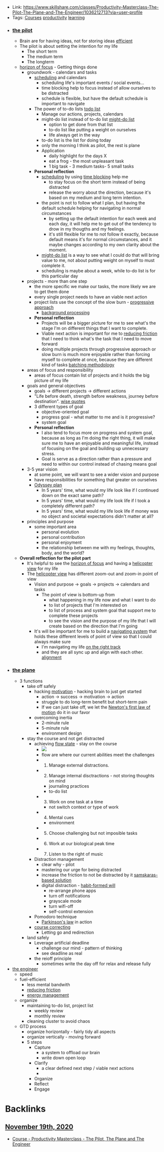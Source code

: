 - Link: https://www.skillshare.com/classes/Productivity-Masterclass-The-Pilot-The-Plane-and-The-Engineer/1036212713?via=user-profile
- Tags: [Courses](<Courses.md>) [productivity](<productivity.md>) [learning](<learning.md>)
- ### [the pilot](<the pilot.md>)
    - Brain are for having ideas, not for storing ideas [efficient](<efficient.md>)
    - The pilot is about setting the intention for my life
        - The short term
        - The medium term
        - The longterm
    - [horizon of focus](<horizon of focus.md>) - Getting things done
        - groundwork - calendars and tasks
            - [scheduling](<scheduling.md>) and calendars
                - scheduling life's important events / social events...
                - time blocking help to focus instead of allow ourselves to be distracted
                - schedule is flexible, but have the default schedule is important to navigate
            - The power of to-do lists [todo list](<todo list.md>)
                - Manage our actions, projects, calendars
                - might-do list instead of to-do list [might-do list](<might-do list.md>)
                    - option to get done from that list
                    - to-do list like putting a weight on ourselves
                    - life always get in the way
                - to-do list is the list for doing today
                - only the morning I think as pilot, the rest is plane 
                - Application
                    - daily highlight for the days X
                    - eat a frog - the most unpleasant task 
                    - 1 big task - 3 medium tasks- 5 small tasks
            - **Personal reflection**
                - [scheduling](<scheduling.md>) by using [time blocking](<time blocking.md>) help me 
                    - to stay focus on the short term instead of being distracted
                    - release the worry about the direction, because it's based on my medium and long term intention.
                - the point is not to follow what I plan, but having the default schedule helping for navigating in normal circumstances
                    - by setting up the default intention for each week and each day, it will help me to get out of the tendency to drow in my thougths and my feelings. 
                    - it's still flexible for me to not follow it exactly, because default means it's for normal circumstances, and it maybe changes according to my own clarity about the moment.
                - [might-do list](<might-do list.md>) is a way to see what I could do that will bring value to me, not about putting weight on myself to must complete it.
                - scheduling is maybe about a week, while to-do list is for this particular day
        - projects - more than one step
            - the more specific we make our tasks, the more likely we are to get them done
            - every single project needs to have an viable next action
            - project lists use the concept of the slow burn - [progressive approach](<progressive approach.md>)
                - [background processing](<background processing.md>)
            - **Personal reflection**
                - Projects will be a bigger picture for me to see what's the stage I'm on different things that I want to complete. 
                - Viable next action is important for me to [reducing friction](<reducing friction.md>) that I need to think what's the task that I need to move forward
                - doing multiple projects through progressive approach or slow burn is much more enjoyable rather than forcing myself to complete at once, because they are different kind of tasks [batching methodology](<batching methodology.md>)
        - areas of focus and responsibility
            - areas of focus contain list of projects and it holds the big picture of my life
        - goals and general objectives
            - goals -> different projects -> different actions
            - "Life before death, strength before weakness, journey before destination". [wise quotes](<wise quotes.md>)
            - 3 different types of goal
                - objective-oriented goal
                - progress goal - what matter to me and is it progressive?
                - system goal
            - **Personal reflection**
                - I also tend to focus more on progress and system goal, because as long as I'm doing the right thing, it will make sure me to have an enjoyable and meaningful life, instead of focusing on the goal and building up unnecessary stress. 
                - Goal is serve as a direction rather than a pressure and need to within our control instead of chasing means goal 
        - 3-5 year vision
            - at some point, we will want to see a wider vision and purpose
            - have responsibilities for something that greater on ourselves
            - [Odyssey plan](<Odyssey plan.md>)
                - In 5 years' time, what would my life look like if I continued down on the exact same path?
                - In 5 years' time, what would my life look life if I took a completely different path?
                - In 5 years' time, what would my life look life if money was no object and societal expectations didn't matter at all?
        - principles and purpose
            - some important area 
                - personal evolution
                - personal contribution
                - personal enjoyment
                - the relationship between me with my feelings, thoughts, body, and the world?
    - **Overall reflection for the pilot part**
        - It's helpful to see the [horizon of focus](<horizon of focus.md>) and having a [helicopter view](<helicopter view.md>) for my life
        - The [helicopter view](<helicopter view.md>) has different zoom-out and zoom-in point of view
            - Vision and purpose -> goals -> projects -> calendars and tasks
                - The point of view is bottom-up from 
                    - what happening in my life now and what I want to do 
                    - to list of projects that I'm interested on
                    - to list of process and system goal that support me to complete these projects
                    - to see the vision and the purpose of my life that I will create based on the direction that I'm going
            - It's will be important for me to build a [navigating system](<navigating system.md>) that holds these different levels of point of view so that I could always make sure 
                - I'm navigating my life [on the right track](<on the right track.md>) 
                - and they are all sync up and align with each other. [alignment](<alignment.md>)
- ### [the plane](<the plane.md>) 
    - 3 functions
        - take off safely
            - hacking [motivation](<motivation.md>) - hacking brain to just get started
                - action -> success -> motivation -> action
                - struggle to do long-term benefit but short-term pain
                - If we can just take off, we let the [Newton's first law of motion](<Newton's first law of motion.md>) do it in our favor
            - overcoming inertia
                - 2-minute rule
                - 5-minute rule
                - environment design
        - stay the course and not get distracted
            - achieving [flow state](<flow state.md>) - stay on the course
                - ![](https://firebasestorage.googleapis.com/v0/b/firescript-577a2.appspot.com/o/imgs%2Fapp%2FNgoctien%2FkvS1vSpGIU.png?alt=media&token=a2b6a751-713c-4d27-9de3-d5a7fd15948b)
                - flow are where our current abilities meet the challenges
                - 1. Manage external distractions.
                - 2. Manage internal disctractions - not storing thoughts on mind
                    - journaling practices
                    - to-do list
                - 3. Work on one task at a time
                    - not switch context or type of work
                - 4. Mental cues
                    - environment
                - 5. Choose challenging but not imposible tasks
                - 6. Work at our biological peak time
                - 7. Listen to the right of music
            - Distraction management
                - clear why - pilot
                - mastering our urge for being distracted
                - increase the friction to not be distracted by it [samskaras-based solution](<samskaras-based solution.md>)
                - digital distraction  - [habit-formed will](<habit-formed will.md>)
                    - re-arrange phone apps
                    - turn off notifications
                    - grayscale mode
                    - turn wifi-off
                    - self-control extension
            - Pomodoro technique
                - [Parkinson's law](<Parkinson's law.md>) in action
            - [course correcting](<course correcting.md>)
                - Letting go and redirection
        - land safely
            - Leverage artificial deadline
                - challenge our mind - pattern of thinking
                - see deadline as real
            - the reioff principle
                - sometimes write the day off for relax and release fully
- [the engineer](<the engineer.md>)
    - speed
    - fuel-efficient
        - less mental bandwith
        - [reducing friction](<reducing friction.md>)
        - [energy management](<energy management.md>)
    - organize
        - maintaining to-do list, project list 
            - weekly review
            - monthly review
        - cleaning cluster to avoid chaos
    - GTD process
        - organize horizontally - fairly tidy all aspects
        - organize vertically - moving forward
        - 5 steps
            - Capture
                - a system to offload our brain
                - write down open loop
            - Clarify
                - a clear defined next step / viable next actions
                - 
            - Organize
            - Reflect
            - Engage

# Backlinks
## [November 19th, 2020](<November 19th, 2020.md>)
- [Course - Productivity Masterclass - The Pilot, The Plane and The Engineer](<Course - Productivity Masterclass - The Pilot, The Plane and The Engineer.md>)

